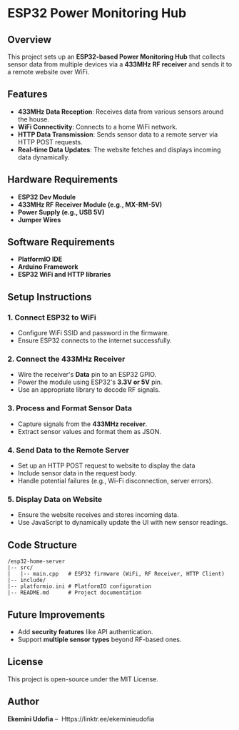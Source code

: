 # ESP32 Power Monitoring Hub

## Overview

This project sets up an **ESP32-based Power Monitoring Hub** that collects sensor data from multiple devices via a **433MHz RF receiver** and sends it to a remote website over WiFi.

## Features

- **433MHz Data Reception**: Receives data from various sensors around the house.
- **WiFi Connectivity**: Connects to a home WiFi network.
- **HTTP Data Transmission**: Sends sensor data to a remote server via HTTP POST requests.
- **Real-time Data Updates**: The website fetches and displays incoming data dynamically.

## Hardware Requirements

- **ESP32 Dev Module**
- **433MHz RF Receiver Module (e.g., MX-RM-5V)**
- **Power Supply (e.g., USB 5V)**
- **Jumper Wires**

## Software Requirements

- **PlatformIO IDE**
- **Arduino Framework**
- **ESP32 WiFi and HTTP libraries**

## Setup Instructions

### 1. Connect ESP32 to WiFi

- Configure WiFi SSID and password in the firmware.
- Ensure ESP32 connects to the internet successfully.

### 2. Connect the 433MHz Receiver

- Wire the receiver's **Data** pin to an ESP32 GPIO.
- Power the module using ESP32's **3.3V or 5V** pin.
- Use an appropriate library to decode RF signals.

### 3. Process and Format Sensor Data

- Capture signals from the **433MHz receiver**.
- Extract sensor values and format them as JSON.

### 4. Send Data to the Remote Server

- Set up an HTTP POST request to website to display the data
- Include sensor data in the request body.
- Handle potential failures (e.g., Wi-Fi disconnection, server errors).

### 5. Display Data on Website

- Ensure the website receives and stores incoming data.
- Use JavaScript to dynamically update the UI with new sensor readings.

## Code Structure

```
/esp32-home-server
|-- src/
|   |-- main.cpp   # ESP32 firmware (WiFi, RF Receiver, HTTP Client)
|-- include/
|-- platformio.ini # PlatformIO configuration
|-- README.md      # Project documentation
```

## Future Improvements

- Add **security features** like API authentication.
- Support **multiple sensor types** beyond RF-based ones.

## License

This project is open-source under the MIT License.

## Author

**Ekemini Udofia** –  Https://linktr.ee/ekeminieudofia

